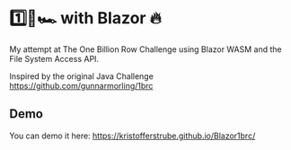 ﻿# 1️⃣🐝🏎 with Blazor 🔥

My attempt at The One Billion Row Challenge using Blazor WASM and the File System Access API.

Inspired by the original Java Challenge https://github.com/gunnarmorling/1brc

## Demo
You can demo it here: https://kristofferstrube.github.io/Blazor1brc/
